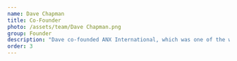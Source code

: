 ```yaml
---
name: Dave Chapman
title: Co-Founder
photo: /assets/team/Dave Chapman.png
group: Founder
description: "Dave co-founded ANX International, which was one of the world's largest blockchain solution providers. He is a thought leader in operating global digital assets exchanges and trading desks, with leadership domain knowledge in the blockchain industry. His professional experience involved working with some of the world’s biggest financial brands, including HSBC, ABN AMRO and Barclays, on project management and delivery. Dave serves on the senior management of a Hong Kong-based listed company."
order: 3
---
```

